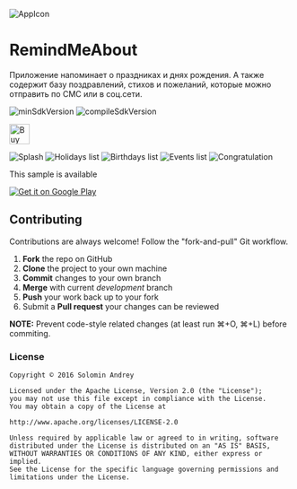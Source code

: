 ![AppIcon](https://github.com/solandmedotru/RemindMeAbout/blob/master/app/src/main/res/mipmap-xhdpi/ic_launcher.png) 
# RemindMeAbout
Приложение напоминает о праздниках и днях рождения. А также содержит базу поздравлений, стихов и пожеланий, которые можно отправить по СМС или в соц.сети.

![minSdkVersion](https://img.shields.io/badge/minSdkVersion-16-yellow.svg?style=true)
![compileSdkVersion](https://img.shields.io/badge/compileSdkVersion-24-green.svg?style=true)

<a href='https://ko-fi.com/A036I5F' target='_blank'><img height='36' style='border:0px;height:36px;' src='https://az743702.vo.msecnd.net/cdn/kofi4.png?v=f' border='0' alt='Buy Me a Coffee at ko-fi.com' /></a>

![Splash](http://lh3.googleusercontent.com/J-4h_ye1y9TH4c8JQpNyIq8mCeuG3bdtayW44hS_xhy1aLKIqNkQSqYK_VPM2r8OjQ=h300-rw) 
![Holidays list](http://lh3.googleusercontent.com/erf_np4uXGOM-AGAmIdaDkB8K7bhRwLa5tSYfTnDjFK-Wpupq7aVQ32Lf7IgPt44FQA=h300-rw) 
![Birthdays list](http://lh3.googleusercontent.com/zmEus93GGEO4ITIBDCjbXS7-5Jp8Z2gedl1XduodxnbhtAXtWL5dVqtvpKqtIZN9xfc=h300-rw)
![Events list](http://lh3.googleusercontent.com/OHlHCv2BHG0E_uTkrZubru4armRO-BgDSQXzzFDtXNRbi0Ehyyu2Ufo6_H3ojkT4TQ=h300-rw)
![Congratulation](http://lh3.googleusercontent.com/kj6TRlZoWy_2OkxGJy9W3G_NW4qvyCJiBJr_ohzKaPSVOLh6EA-fNZCthlTS7XVssg=h300-rw) 

This sample is available

[![Get it on Google Play](https://play.google.com/intl/en_us/badges/images/badge_new.png)](https://play.google.com/store/apps/details?id=ru.solandme.remindmeabout)

## Contributing

Contributions are always welcome!
Follow the "fork-and-pull" Git workflow.

 1. **Fork** the repo on GitHub
 2. **Clone** the project to your own machine
 3. **Commit** changes to your own branch
 4. **Merge** with current *development* branch
 5. **Push** your work back up to your fork
 6. Submit a **Pull request** your changes can be reviewed

**NOTE:**
Prevent code-style related changes (at least run ⌘+O, ⌘+L) before commiting.

### License

	Copyright © 2016 Solomin Andrey

	Licensed under the Apache License, Version 2.0 (the "License");
	you may not use this file except in compliance with the License.
	You may obtain a copy of the License at

	http://www.apache.org/licenses/LICENSE-2.0

	Unless required by applicable law or agreed to in writing, software
	distributed under the License is distributed on an "AS IS" BASIS,
	WITHOUT WARRANTIES OR CONDITIONS OF ANY KIND, either express or 
	implied.
	See the License for the specific language governing permissions and
	limitations under the License.
